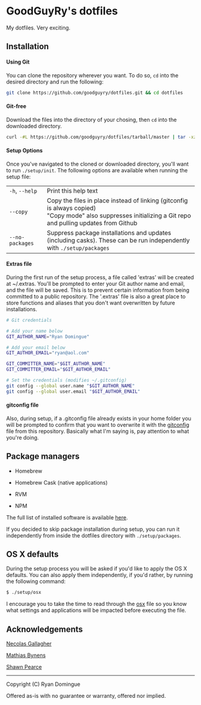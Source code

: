 # GoodGuyRy's dotfiles

My dotfiles. Very exciting.

## Installation

#### Using Git

You can clone the repository wherever you want. To do so, ```cd``` into the desired directory and run the following:

```bash
git clone https://github.com/goodguyry/dotfiles.git && cd dotfiles
```

#### Git-free

Download the files into the directory of your chosing, then ```cd``` into the downloaded directory.

```bash
curl -#L https://github.com/goodguyry/dotfiles/tarball/master | tar -xzv --exclude={README.md,LICENSE}
```

#### Setup Options

Once you've navigated to the cloned or downloaded directory, you'll want to run ```./setup/init```. The following options are available when running the setup file:

<table>
    <tr>
        <td width="20%"><code>-h</code>, <code>--help</code></td>
        <td>Print this help text</td>
    </tr>
    <tr>
        <td width="20%"><code>--copy</code></td>
        <td>Copy the files in place instead of linking (gitconfig is always copied)<br>"Copy mode" also suppresses initializing a Git repo and pulling updates from Github</td>
    </tr>
    <tr>
        <td width="20%"><code>--no-packages</code></td>
        <td>Suppress package installations and updates (including casks). These can be run independently with <code>./setup/packages</code></td>
    </tr>
</table>

#### Extras file

During the first run of the setup process, a file called 'extras' will be created at ~/.extras. You'll be prompted to enter your Git author name and email, and the file will be saved. This is to prevent certain information from being committed to a public repository. The '.extras' file is also a great place to store functions and aliases that you don't want overwritten by future installations.

```bash
# Git credentials

# Add your name below
GIT_AUTHOR_NAME="Ryan Domingue"

# Add your email below
GIT_AUTHOR_EMAIL="ryan@aol.com"

GIT_COMMITTER_NAME="$GIT_AUTHOR_NAME"
GIT_COMMITTER_EMAIL="$GIT_AUTHOR_EMAIL"

# Set the credentials (modifies ~/.gitconfig)
git config --global user.name "$GIT_AUTHOR_NAME"
git config --global user.email "$GIT_AUTHOR_EMAIL"
```

#### gitconfig file

Also, during setup, if a .gitconfig file already exists in your home folder you will be prompted to confirm that you want to overwrite it with the [gitconfig](https://github.com/goodguyry/dotfiles/edit/master/gitconfig) file from this repository. Basically what I'm saying is, pay attention to what you're doing.

## Package managers

- Homebrew

- Homebrew Cask (native applications)

- RVM

- NPM

The full list of installed software is available [here](http://github.com/goodguyry/dotfiles/blob/master/lib/software_list.md).

If you decided to skip package installation during setup, you can run it independently from inside the dotfiles directory with ```./setup/packages```.

## OS X defaults

During the setup process you will be asked if you'd like to apply the OS X defaults. You can also apply them independently, if you'd rather, by running the following command:

```bash
$ ./setup/osx
```

I encourage you to take the time to read through the [osx](http://github.com/goodguyry/dotfiles/blob/master/bin/osx) file so you know what settings and applications will be impacted before executing the file.

## Acknowledgements

[Necolas Gallagher](http://github.com/necolas/dotfiles)

[Mathias Bynens](http://github.com/mathiasbynens/dotfiles)

[Shawn Pearce](https://github.com/spearce/)

---

Copyright (C) Ryan Domingue

Offered as-is with no guarantee or warranty, offered nor implied.
